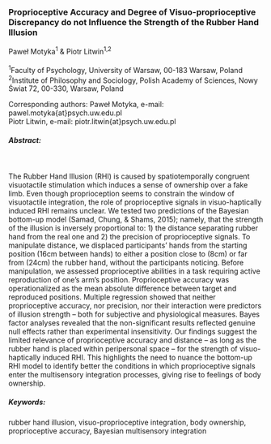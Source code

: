 ### Proprioceptive Accuracy and Degree of Visuo-proprioceptive Discrepancy do not Influence the Strength of the Rubber Hand Illusion

Paweł Motyka<sup>1</sup> & Piotr Litwin<sup>1</sup><sup>,</sup><sup>2</sup>
<br/>
<br/>
<sup>1</sup>Faculty of Psychology, University of Warsaw, 00-183 Warsaw, Poland <br/>
<sup>2</sup>Institute of Philosophy and Sociology, Polish Academy of Sciences, Nowy Świat 72, 00-330, Warsaw, Poland <br/>

Corresponding authors: Paweł Motyka, e-mail: pawel.motyka{at}psych.uw.edu.pl <br/> Piotr Litwin, e-mail: piotr.litwin{at}psych.uw.edu.pl
<br/>

##### Abstract:
<br/>

The Rubber Hand Illusion (RHI) is caused by spatiotemporally congruent visuotactile stimulation which induces a sense of ownership over a fake limb. Even though proprioception seems to constrain the window of visuotactile integration, the role of proprioceptive signals in visuo-haptically induced RHI remains unclear. We tested two predictions of the Bayesian bottom-up model (Samad, Chung, & Shams, 2015); namely, that the strength of the illusion is inversely proportional to: 1) the distance separating rubber hand from the real one and 2) the precision of proprioceptive signals. To manipulate distance, we displaced participants’ hands from the starting position (16cm between hands) to either a position close to (8cm) or far from (24cm) the rubber hand, without the participants noticing. Before manipulation, we assessed proprioceptive abilities in a task requiring active reproduction of one’s arm’s position. Proprioceptive accuracy was operationalized as the mean absolute difference between target and reproduced positions. Multiple regression showed that neither proprioceptive accuracy, nor precision, nor their interaction were predictors of illusion strength – both for subjective and physiological measures. Bayes factor analyses revealed that the non-significant results reflected genuine null effects rather than experimental insensitivity. Our findings suggest the limited relevance of proprioceptive accuracy and distance – as long as the rubber hand is placed within peripersonal space – for the strength of visuo-haptically induced RHI. This highlights the need to nuance the bottom-up RHI model to identify better the conditions in which proprioceptive signals enter the multisensory integration processes, giving rise to feelings of body ownership.

##### Keywords: 
rubber hand illusion, visuo-proprioceptive integration, body ownership, proprioceptive accuracy, Bayesian multisensory integration

